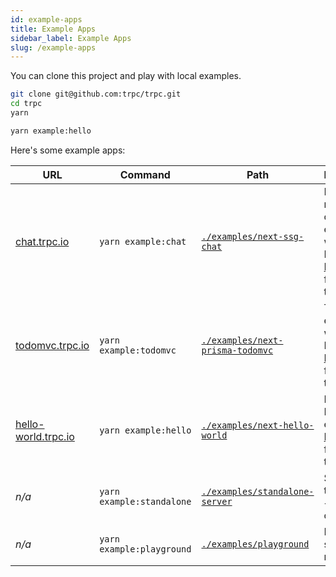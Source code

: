 ```yaml
---
id: example-apps
title: Example Apps
sidebar_label: Example Apps
slug: /example-apps
---
```



You can clone this project and play with local examples.

```bash
git clone git@github.com:trpc/trpc.git
cd trpc
yarn

yarn example:hello
```

Here's some example apps:

| URL                                                | Command                   | Path                                                                                                    | Description                                                                                            |
| -------------------------------------------------- | ------------------------- | ------------------------------------------------------------------------------------------------------- | ------------------------------------------------------------------------------------------------------ |
| [chat.trpc.io](https://chat.trpc.io)               | `yarn example:chat`       | [`./examples/next-ssg-chat`](https://github.com/trpc/trpc/tree/main/examples/next-ssg-chat)             | Next.js real-time chat example with SSG & Prisma. [Playwright](https://playwright.dev) for E2E-testing |
| [todomvc.trpc.io](https://todomvc.trpc.io)         | `yarn example:todomvc`    | [`./examples/next-prisma-todomvc`](https://github.com/trpc/trpc/tree/main/examples/next-prisma-todomvc) | TodoMVC-example with SSG & Prisma. [Playwright](https://playwright.dev) for E2E-testing                |
| [hello-world.trpc.io](https://hello-world.trpc.io) | `yarn example:hello`      | [`./examples/next-hello-world`](https://github.com/trpc/trpc/tree/main/examples/next-hello-world)       | Minimal Next.js example. [Playwright](https://playwright.dev) for E2E-testing                          |
| _n/a_                                              | `yarn example:standalone` | [`./examples/standalone-server`](https://github.com/trpc/trpc/tree/main/examples/standalone-server)     | Standalone tRPC server + node client                                                                   |
| _n/a_                                              | `yarn example:playground` | [`./examples/playground`](https://github.com/trpc/trpc/tree/main/examples/playground)                   | Express server + node client                                                                           |
